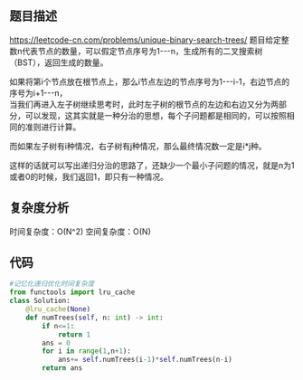 ## 题目描述
https://leetcode-cn.com/problems/unique-binary-search-trees/
题目给定整数n代表节点的数量，可以假定节点序号为1---n，生成所有的二叉搜索树（BST），返回生成的数量。  

如果将第i个节点放在根节点上，那么i节点左边的节点序号为1---i-1，右边节点的序号为i+1---n，  
当我们再进入左子树继续思考时，此时左子树的根节点的左边和右边又分为两部分，可以发现，这其实就是一种分治的思想，每个子问题都是相同的，可以按照相同的准则进行计算。  

而如果左子树有i种情况，右子树有j种情况，那么最终情况数一定是i*j种。  

这样的话就可以写出递归分治的思路了，还缺少一个最小子问题的情况，就是n为1或者0的时候，我们返回1，即只有一种情况。  
## 复杂度分析
时间复杂度：O(N^2)
空间复杂度：O(N)
## 代码
```python
#记忆化递归优化时间复杂度
from functools import lru_cache
class Solution:
    @lru_cache(None)
    def numTrees(self, n: int) -> int:
        if n<=1:
            return 1
        ans = 0
        for i in range(1,n+1):
            ans+= self.numTrees(i-1)*self.numTrees(n-i)
        return ans
```

